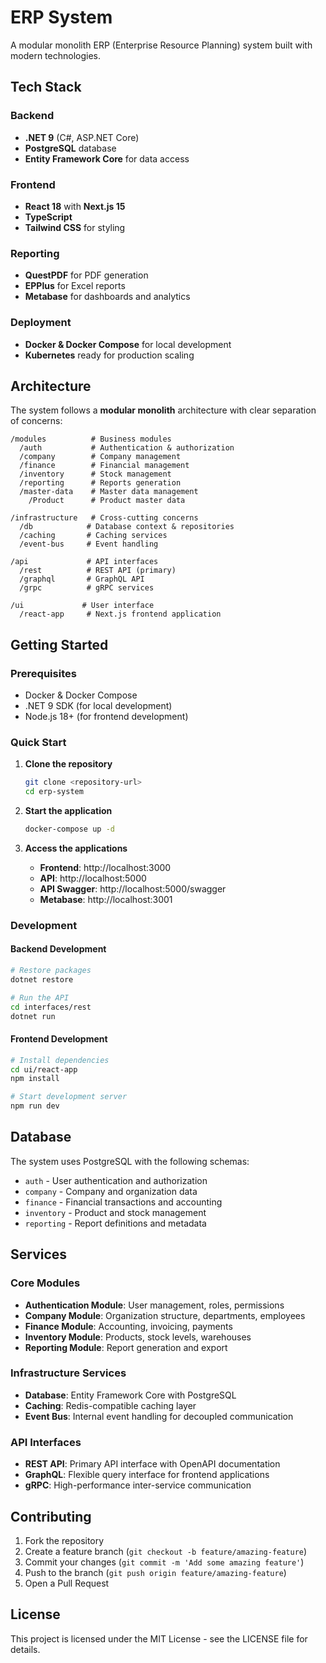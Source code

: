 # ERP System

A modular monolith ERP (Enterprise Resource Planning) system built with modern technologies.

## Tech Stack

### Backend
- **.NET 9** (C#, ASP.NET Core)
- **PostgreSQL** database
- **Entity Framework Core** for data access

### Frontend
- **React 18** with **Next.js 15**
- **TypeScript**
- **Tailwind CSS** for styling

### Reporting
- **QuestPDF** for PDF generation
- **EPPlus** for Excel reports
- **Metabase** for dashboards and analytics

### Deployment
- **Docker & Docker Compose** for local development
- **Kubernetes** ready for production scaling

## Architecture

The system follows a **modular monolith** architecture with clear separation of concerns:

```
/modules          # Business modules
  /auth           # Authentication & authorization
  /company        # Company management
  /finance        # Financial management
  /inventory      # Stock management
  /reporting      # Reports generation
  /master-data    # Master data management
    /Product      # Product master data

/infrastructure   # Cross-cutting concerns
  /db            # Database context & repositories
  /caching       # Caching services
  /event-bus     # Event handling

/api             # API interfaces
  /rest          # REST API (primary)
  /graphql       # GraphQL API
  /grpc          # gRPC services

/ui             # User interface
  /react-app     # Next.js frontend application
```

## Getting Started

### Prerequisites
- Docker & Docker Compose
- .NET 9 SDK (for local development)
- Node.js 18+ (for frontend development)

### Quick Start

1. **Clone the repository**
   ```bash
   git clone <repository-url>
   cd erp-system
   ```

2. **Start the application**
   ```bash
   docker-compose up -d
   ```

3. **Access the applications**
   - **Frontend**: http://localhost:3000
   - **API**: http://localhost:5000
   - **API Swagger**: http://localhost:5000/swagger
   - **Metabase**: http://localhost:3001

### Development

#### Backend Development
```bash
# Restore packages
dotnet restore

# Run the API
cd interfaces/rest
dotnet run
```

#### Frontend Development
```bash
# Install dependencies
cd ui/react-app
npm install

# Start development server
npm run dev
```

## Database

The system uses PostgreSQL with the following schemas:
- `auth` - User authentication and authorization
- `company` - Company and organization data
- `finance` - Financial transactions and accounting
- `inventory` - Product and stock management
- `reporting` - Report definitions and metadata

## Services

### Core Modules
- **Authentication Module**: User management, roles, permissions
- **Company Module**: Organization structure, departments, employees
- **Finance Module**: Accounting, invoicing, payments
- **Inventory Module**: Products, stock levels, warehouses
- **Reporting Module**: Report generation and export

### Infrastructure Services
- **Database**: Entity Framework Core with PostgreSQL
- **Caching**: Redis-compatible caching layer
- **Event Bus**: Internal event handling for decoupled communication

### API Interfaces
- **REST API**: Primary API interface with OpenAPI documentation
- **GraphQL**: Flexible query interface for frontend applications
- **gRPC**: High-performance inter-service communication

## Contributing

1. Fork the repository
2. Create a feature branch (`git checkout -b feature/amazing-feature`)
3. Commit your changes (`git commit -m 'Add some amazing feature'`)
4. Push to the branch (`git push origin feature/amazing-feature`)
5. Open a Pull Request

## License

This project is licensed under the MIT License - see the LICENSE file for details.